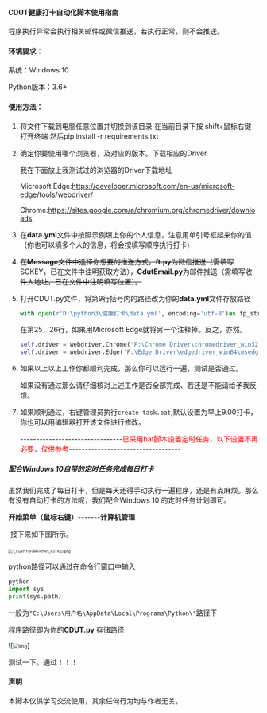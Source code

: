 #### CDUT健康打卡自动化脚本使用指南

程序执行异常会执行相关邮件或微信推送，若执行正常，则不会推送。

#### 环境要求：

系统：Windows 10

Python版本：3.6+

#### 使用方法：

1. 将文件下载到电脑任意位置并切换到该目录
   在当前目录下按 shift+鼠标右键 打开终端
   然后pip install -r requirements.txt
   
2. 确定你要使用哪个浏览器，及对应的版本。下载相应的Driver

   我在下面放上我测试过的浏览器的Driver下载地址

   Microsoft Edge:https://developer.microsoft.com/en-us/microsoft-edge/tools/webdriver/

   Chrome:https://sites.google.com/a/chromium.org/chromedriver/downloads
   
3. 在**data.yml**文件中按照示例填上你的个人信息，注意用单引号框起来你的值（你也可以填多个人的信息，将会按填写顺序执行打卡)

4. ~~在**Message**文件中选择你想要的推送方式，**ft.py**为微信推送（需填写SCKEY，已在文件中注明获取方法），**CdutEmail.py**为邮件推送（需填写收件人地址，已在文件中注明填写位置）。~~

5. 打开CDUT.py文件，将第9行括号内的路径改为你的**data.yml**文件存放路径

   ```python
   with open(r'D:\python3\健康打卡\data.yml', encoding='utf-8')as fp_stream:
   ```

   在第25，26行，如果用Microsoft Edge就将另一个注释掉。反之，亦然。

   ```python
   self.driver = webdriver.Chrome('F:\Chrome Driver\chromedriver_win32\chromedriver.exe')  # 括号内为你的Chromedriver存放路径
   self.driver = webdriver.Edge('F:\Edge Driver\edgedriver_win64\msedgedriver.exe')       # 括号内为你的MicrosoftEdge driver存放路径
   ```

6. 如果以上以上工作你都顺利完成，那么你可以运行一遍，测试是否通过。

   如果没有通过那么请仔细核对上述工作是否全部完成、若还是不能请给予我反馈。
   
7. 如果顺利通过，右键管理员执行`create-task.bat`,默认设置为早上9.00打卡，你也可以用编辑器打开该文件进行修改。
   

   
   --------------------------------<font color=red>已采用bat脚本设置定时任务，以下设置不再必要，仅供参考</font>-----------------------------------
##### 配合Windows 10自带的定时任务完成每日打卡

​		虽然我们完成了每日打卡，但是每天还得手动执行一遍程序，还是有点麻烦。那么有没有自动打卡的方法呢，我们配合Windows 10 的定时任务计划即可。

​		**开始菜单（鼠标右键）**-------**计算机管理**

​		接下来如下图所示。

​		<img src="https://i.loli.net/2020/05/06/efiWkxyd98STbqc.png" alt="T_FGVHY@19RFPHRH_F3TR_O.png" style="zoom:50%;" />

python路径可以通过在命令行窗口中输入

```python
python
import sys
print(sys.path)
```

一般为`"C:\Users\用户名\AppData\Local\Programs\Python\"`路径下

程序路径即为你的**CDUT.py** 存储路径

![<img src="https://i.loli.net/2020/05/06/Fu5QhTlU2WYavrg.png" alt="img" style="zoom:72%;" />]

测试一下。通过！！！

#### 声明

本脚本仅供学习交流使用，其余任何行为均与作者无关。
